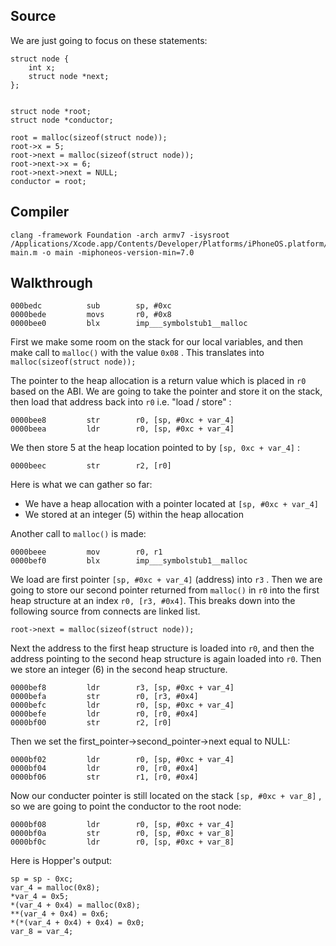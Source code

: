 ## Source
We are just going to focus on these statements: 

```
struct node {
    int x;
    struct node *next;
};


struct node *root; 
struct node *conductor;

root = malloc(sizeof(struct node));
root->x = 5;
root->next = malloc(sizeof(struct node));
root->next->x = 6;
root->next->next = NULL;
conductor = root;
```
## Compiler
```
clang -framework Foundation -arch armv7 -isysroot /Applications/Xcode.app/Contents/Developer/Platforms/iPhoneOS.platform/Developer/SDKs/iPhoneOS.sdk/ main.m -o main -miphoneos-version-min=7.0
```
## Walkthrough

```
000bedc          sub        sp, #0xc
0000bede         movs       r0, #0x8
0000bee0         blx        imp___symbolstub1__malloc
```
First we make some room on the stack for our local variables, and then make call to ```malloc()``` with the value ```0x08``` .  This translates into ```malloc(sizeof(struct node));```

The pointer to the heap allocation is a return value which is placed in ```r0``` based on the ABI.  We are going to take the pointer and store it on the stack, then load that address back into ```r0``` i.e. "load / store" :

```
0000bee8         str        r0, [sp, #0xc + var_4]
0000beea         ldr        r0, [sp, #0xc + var_4]
```

We then store 5 at the heap location pointed to by ```[sp, 0xc + var_4]``` : 

```
0000beec         str        r2, [r0]
```

Here is what we can gather so far: 

- We have a heap allocation with a pointer located at ```[sp, #0xc + var_4]```
- We stored at an integer (5) within the heap allocation


Another call to ```malloc()``` is made: 

```
0000beee         mov        r0, r1
0000bef0         blx        imp___symbolstub1__malloc
```

We load are first pointer ```[sp, #0xc + var_4]``` (address) into ```r3``` . Then we are going to store our second pointer returned from ```malloc()``` in ```r0``` into the first heap structure at an index ```r0, [r3, #0x4]```. This breaks down into the following source from connects are linked list.

```
root->next = malloc(sizeof(struct node));
```
Next the address to the first heap structure is loaded into ```r0```, and then the address pointing to the second heap structure is again loaded into ```r0```.  Then we store an integer (6) in the second heap structure. 

```
0000bef8         ldr        r3, [sp, #0xc + var_4]
0000befa         str        r0, [r3, #0x4]
0000befc         ldr        r0, [sp, #0xc + var_4]
0000befe         ldr        r0, [r0, #0x4]
0000bf00         str        r2, [r0]
```
Then we set the first_pointer->second_pointer->next equal to NULL:

```
0000bf02         ldr        r0, [sp, #0xc + var_4]
0000bf04         ldr        r0, [r0, #0x4]
0000bf06         str        r1, [r0, #0x4]
```
Now our conducter pointer is still located on the stack ```[sp, #0xc + var_8]``` , so we are going to point the conductor to the root node:

```
0000bf08         ldr        r0, [sp, #0xc + var_4]
0000bf0a         str        r0, [sp, #0xc + var_8]
0000bf0c         ldr        r0, [sp, #0xc + var_8]
```

Here is Hopper's output: 

```
sp = sp - 0xc;
var_4 = malloc(0x8);
*var_4 = 0x5;
*(var_4 + 0x4) = malloc(0x8);
**(var_4 + 0x4) = 0x6;
*(*(var_4 + 0x4) + 0x4) = 0x0;
var_8 = var_4;
```
